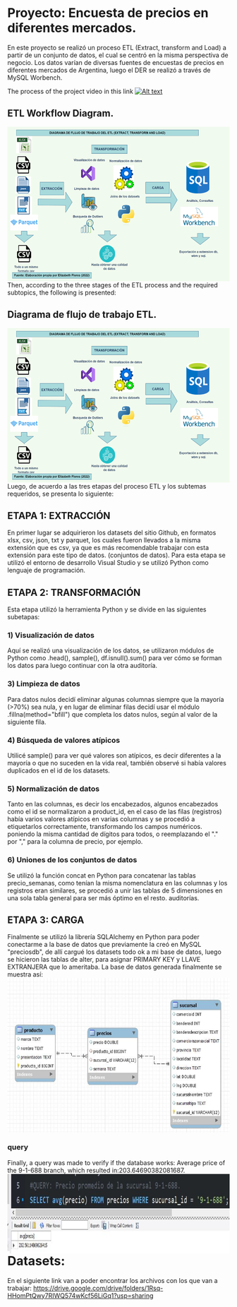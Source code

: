 # Proyecto: Encuesta de precios en diferentes mercados.

En este proyecto se realizó un proceso ETL (Extract, transform and Load) a partir de un conjunto de datos, el cual se centró en la misma perspectiva de negocio. Los datos varían de diversas fuentes de encuestas de precios en diferentes mercados de Argentina, luego el DER se realizó a través de MySQL Worbench.

The process of the project video in this link
[![Alt text](https://img.youtube.com/vi/8NuuhUJACbQ/0.jpg)](https://www.youtube.com/watch?v=8NuuhUJACbQ)

## ETL Workflow Diagram.

<img src="images/pipeline.png" width="650" height="350" align="right">

Then, according to the three stages of the ETL process and the required subtopics, the following is presented:

## Diagrama de flujo de trabajo ETL.

<img src="images/pipeline.png" width="650" height="350" align="right">

Luego, de acuerdo a las tres etapas del proceso ETL y los subtemas requeridos, se presenta lo siguiente:

## ETAPA 1: EXTRACCIÓN
En primer lugar se adquirieron los datasets del sitio Github, en formatos xlsx, csv, json, txt y parquet, los cuales fueron llevados a la misma extensión que es csv, ya que es más recomendable trabajar con esta extensión para este tipo de datos. (conjuntos de datos). Para esta etapa se utilizó el entorno de desarrollo Visual Studio y se utilizó Python como lenguaje de programación.

## ETAPA 2: TRANSFORMACIÓN
Esta etapa utilizó la herramienta Python y se divide en las siguientes subetapas:
### 1) Visualización de datos
Aquí se realizó una visualización de los datos, se utilizaron módulos de Python como .head(), sample(), df.isnull().sum() para ver cómo se forman los datos para luego continuar con la otra auditoría.
### 3) Limpieza de datos
Para datos nulos decidí eliminar algunas columnas siempre que la mayoría (>70%) sea nula, y en lugar de eliminar filas decidí usar el módulo .fillna(method="bfill") que completa los datos nulos, según al valor de la siguiente fila.
### 4) Búsqueda de valores atípicos
Utilicé sample() para ver qué valores son atípicos, es decir diferentes a la mayoría o que no suceden en la vida real, también observé si había valores duplicados en el id de los datasets.
### 5) Normalización de datos
Tanto en las columnas, es decir los encabezados, algunos encabezados como el id se normalizaron a product_id, en el caso de las filas (registros) había varios valores atípicos en varias columnas y se procedió a etiquetarlos correctamente, transformando los campos numéricos. poniendo la misma cantidad de dígitos para todos, o reemplazando el "." por "," para la columna de precio, por ejemplo.
### 6) Uniones de los conjuntos de datos
Se utilizó la función concat en Python para concatenar las tablas precio_semanas, como tenían la misma nomenclatura en las columnas y los registros eran similares, se procedió a unir las tablas de 5 dimensiones en una sola tabla general para ser más óptimo en el resto. auditorías.

## ETAPA 3: CARGA
Finalmente se utilizó la librería SQLAlchemy en Python para poder conectarme a la base de datos que previamente la creó en MySQL "preciosdb", de allí cargué los datasets todo ok a mi base de datos, luego se hicieron las tablas de alter, para asignar PRIMARY KEY y LLAVE EXTRANJERA que lo ameritaba.
La base de datos generada finalmente se muestra así:
<img src="images/DER.JPG" width="700" height="350" align="center">

### query
Finally, a query was made to verify if the database works: Average price of the 9-1-688 branch, which resulted in:203.64690382081687.
<img src="images/answer.JPG" width="900" height="180" align="left">

# Datasets:

En el siguiente link van a poder encontrar los archivos con los que van a trabajar: https://drive.google.com/drive/folders/1Rsq-HHomPtQwy7RIWQ574wKcf56LiGq1?usp=sharing 
